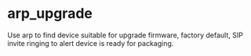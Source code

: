 # arp_upgrade
Use arp to find device suitable for upgrade firmware, factory default, SIP invite ringing to alert device is ready for packaging.
